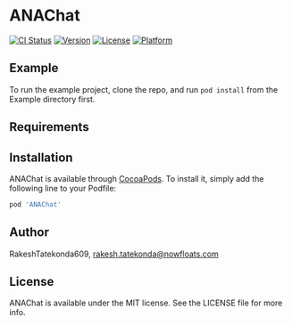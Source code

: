 # ANAChat

[![CI Status](http://img.shields.io/travis/RakeshTatekonda609/ANAChat.svg?style=flat)](https://travis-ci.org/RakeshTatekonda609/ANAChat)
[![Version](https://img.shields.io/cocoapods/v/ANAChat.svg?style=flat)](http://cocoapods.org/pods/ANAChat)
[![License](https://img.shields.io/cocoapods/l/ANAChat.svg?style=flat)](http://cocoapods.org/pods/ANAChat)
[![Platform](https://img.shields.io/cocoapods/p/ANAChat.svg?style=flat)](http://cocoapods.org/pods/ANAChat)

## Example

To run the example project, clone the repo, and run `pod install` from the Example directory first.

## Requirements

## Installation

ANAChat is available through [CocoaPods](http://cocoapods.org). To install
it, simply add the following line to your Podfile:

```ruby
pod 'ANAChat'
```

## Author

RakeshTatekonda609, rakesh.tatekonda@nowfloats.com

## License

ANAChat is available under the MIT license. See the LICENSE file for more info.
